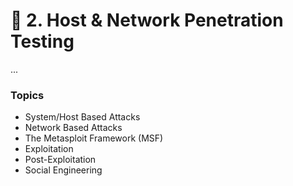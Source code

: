 # 📒 2. Host & Network Penetration Testing

...

### Topics

* System/Host Based Attacks
* Network Based Attacks
* The Metasploit Framework (MSF)
* Exploitation
* Post-Exploitation
* Social Engineering
